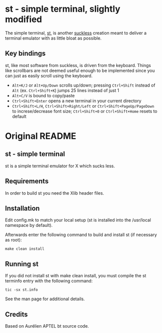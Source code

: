 st - simple terminal, slightly modified
=======================================
The simple terminal, [st](https://st.suckless.org/), is another [suckless](https://suckless.org/) creation meant to deliver a terminal emulator with as little bloat as possible.

Key bindings
------------
st, like most software from suckless, is driven from the keyboard. Things like scrollbars are not deemed useful enough to be implemented since you can just as easily scroll using the keyboard. 
* `Alt+K/J` or `Alt+Up/Down` scrolls up/down; pressing `Ctrl+Shift` instead of `Alt` (ex. `Ctrl+Shift+K`) jumps 25 lines instead of just 1
* `Alt+C/V` is bound to copy/paste
* `Ctrl+Shift+Enter` opens a new terminal in your current directory
* `Ctrl+Shift+L/H`, `Ctrl+Shift+Right/Left` or `Ctrl+Shift+PageUp/PageDown` to increse/decrease font size; `Ctrl+Shift+0` or `Ctrl+Shift+Home` resets to default

Original README
===============
st - simple terminal
--------------------
st is a simple terminal emulator for X which sucks less.


Requirements
------------
In order to build st you need the Xlib header files.


Installation
------------
Edit config.mk to match your local setup (st is installed into
the /usr/local namespace by default).

Afterwards enter the following command to build and install st (if
necessary as root):

    make clean install


Running st
----------
If you did not install st with make clean install, you must compile
the st terminfo entry with the following command:

    tic -sx st.info

See the man page for additional details.

Credits
-------
Based on Aurélien APTEL <aurelien dot aptel at gmail dot com> bt source code.


